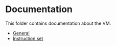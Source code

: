 Documentation
============
This folder contains documentation about the VM.

* [General](documentation/general.md)
* [Instruction set](documentation/instructionset.md)
